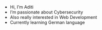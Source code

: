 - Hi, I’m Aditi
- I’m passionate about Cybersecurity
- Also really interested in Web Development
- Currently learning German language


<!---
AJAditi-18/AJAditi-18 is a ✨ special ✨ repository because its `README.md` (this file) appears on your GitHub profile.
You can click the Preview link to take a look at your changes.
--->
